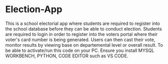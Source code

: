 # Election-App
This is a school electorial app where students are required to register into the school database before they can be able to conduct election.
Students are required to login in order to register into the voters portal where their voter's card number is being generated.
Users can then cast their vote, monitor results by viewing base on departemental level or overall result.
To be able to activate/run this code on your PC. Ensure you install MYSQL WORKBENCH, PYTHON, CODE EDITOR such as VS CODE.
